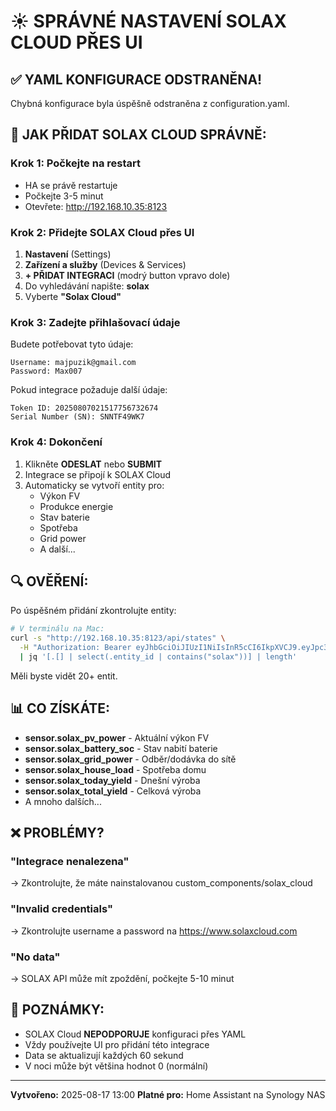 # ☀️ SPRÁVNÉ NASTAVENÍ SOLAX CLOUD PŘES UI

## ✅ YAML KONFIGURACE ODSTRANĚNA!

Chybná konfigurace byla úspěšně odstraněna z configuration.yaml.

## 🚀 JAK PŘIDAT SOLAX CLOUD SPRÁVNĚ:

### Krok 1: Počkejte na restart
- HA se právě restartuje
- Počkejte 3-5 minut
- Otevřete: http://192.168.10.35:8123

### Krok 2: Přidejte SOLAX Cloud přes UI

1. **Nastavení** (Settings)
2. **Zařízení a služby** (Devices & Services)
3. **+ PŘIDAT INTEGRACI** (modrý button vpravo dole)
4. Do vyhledávání napište: **solax**
5. Vyberte **"Solax Cloud"**

### Krok 3: Zadejte přihlašovací údaje

Budete potřebovat tyto údaje:

```
Username: majpuzik@gmail.com
Password: Max007
```

Pokud integrace požaduje další údaje:
```
Token ID: 20250807021517756732674
Serial Number (SN): SNNTF49WK7
```

### Krok 4: Dokončení

1. Klikněte **ODESLAT** nebo **SUBMIT**
2. Integrace se připojí k SOLAX Cloud
3. Automaticky se vytvoří entity pro:
   - Výkon FV
   - Produkce energie
   - Stav baterie
   - Spotřeba
   - Grid power
   - A další...

## 🔍 OVĚŘENÍ:

Po úspěšném přidání zkontrolujte entity:

```bash
# V terminálu na Mac:
curl -s "http://192.168.10.35:8123/api/states" \
  -H "Authorization: Bearer eyJhbGciOiJIUzI1NiIsInR5cCI6IkpXVCJ9.eyJpc3MiOiIzNzg0Njg1NWRkM2E0NGZhODlmNjM4OTZiY2Y1MTg5MCIsImlhdCI6MTc1NTQyNzU3MSwiZXhwIjoyMDcwNzg3NTcxfQ.7lfjLbfrgyuBDNTvooSO6ibH6okz8BnsF8E-qFwWMxA" \
  | jq '[.[] | select(.entity_id | contains("solax"))] | length'
```

Měli byste vidět 20+ entit.

## 📊 CO ZÍSKÁTE:

- **sensor.solax_pv_power** - Aktuální výkon FV
- **sensor.solax_battery_soc** - Stav nabití baterie
- **sensor.solax_grid_power** - Odběr/dodávka do sítě
- **sensor.solax_house_load** - Spotřeba domu
- **sensor.solax_today_yield** - Dnešní výroba
- **sensor.solax_total_yield** - Celková výroba
- A mnoho dalších...

## ❌ PROBLÉMY?

### "Integrace nenalezena"
→ Zkontrolujte, že máte nainstalovanou custom_components/solax_cloud

### "Invalid credentials"
→ Zkontrolujte username a password na https://www.solaxcloud.com

### "No data"
→ SOLAX API může mít zpoždění, počkejte 5-10 minut

## 📝 POZNÁMKY:

- SOLAX Cloud **NEPODPORUJE** konfiguraci přes YAML
- Vždy používejte UI pro přidání této integrace
- Data se aktualizují každých 60 sekund
- V noci může být většina hodnot 0 (normální)

---
**Vytvořeno:** 2025-08-17 13:00
**Platné pro:** Home Assistant na Synology NAS